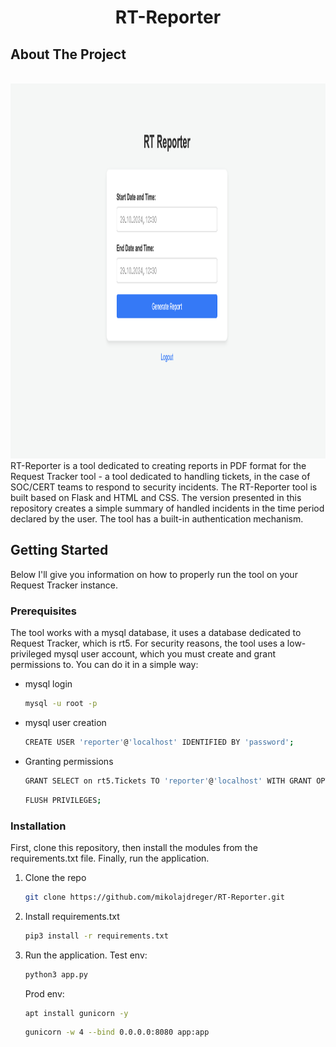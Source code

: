 <h1 align="center">RT-Reporter</h1>

## About The Project
<br />
<div align="center">
  <a href="">
    <img src="./web1.png" alt="Logo" width="800px" height="600px">
  </a>
</div>
RT-Reporter is a tool dedicated to creating reports in PDF format for the Request Tracker tool - a tool dedicated to handling tickets, in the case of SOC/CERT teams to respond to security incidents. The RT-Reporter tool is built based on Flask and HTML and CSS. The version presented in this repository creates a simple summary of handled incidents in the time period declared by the user.
The tool has a built-in authentication mechanism.

## Getting Started
Below I'll give you information on how to properly run the tool on your Request Tracker instance.

### Prerequisites
The tool works with a mysql database, it uses a database dedicated to Request Tracker, which is rt5. For security reasons, the tool uses a low-privileged mysql user account, which you must create and grant permissions to. You can do it in a simple way:

* mysql login
  ```sh
  mysql -u root -p
  ```
* mysql user creation
  ```sh
  CREATE USER 'reporter'@'localhost' IDENTIFIED BY 'password';
  ```
* Granting permissions
  ```sh
  GRANT SELECT on rt5.Tickets TO 'reporter'@'localhost' WITH GRANT OPTION;  
  ```
  ```sh
  FLUSH PRIVILEGES;
  ```


### Installation

First, clone this repository, then install the modules from the requirements.txt file. Finally, run the application.

1. Clone the repo
   ```sh
   git clone https://github.com/mikolajdreger/RT-Reporter.git
   ```
3. Install requirements.txt
   ```sh
   pip3 install -r requirements.txt
   ```
4. Run the application. 
   Test env:

   ```sh
   python3 app.py
   ```
   Prod env:
   ```sh
   apt install gunicorn -y
   ```
   ```sh
   gunicorn -w 4 --bind 0.0.0.0:8080 app:app 
   ```
